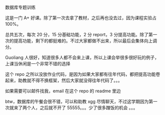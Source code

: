 数据库专题训练

这是一门 A+ 好课。除了第一次去拿了教材，之后再也没去过，因为课程实验占 100%。

总共五次，每次 20 分，15 分基础功能，2 分 report，3 分提高功能。除了第一次的提高功能，剩下的都挺难的。不过大家都做不出来，所以最后会集体向上调分。

Guoliang 人很好，知道很多人都不会来上课，所以上课会举很多很好玩的例子，上课当休闲是一个非常不错的选择

这个 repo 之所以没放作业代码，是因为如果大家都有往年代码，都把提高功能卷起来，助教就不得不换框架，然后大家就没得往年代码了。。。

如果需要可以邮件找我，email 在这个 repo 的 readme 里边

btw，数据库的午餐会很不错，可以和助教 xgg 尽情聊天，不过这学期因为第一次就来了两个人，之后就不开了 55555。。。少了很多蹭饭的机会 。。。